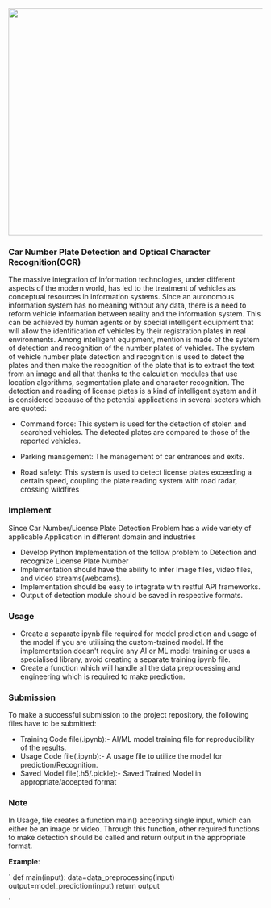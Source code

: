 
<img src="https://miro.medium.com/max/1200/1*TWZM67eaCs0mMBFqs9HFBA.jpeg" height=450 width =1500>

### Car Number Plate Detection and Optical Character Recognition(OCR)

The massive integration of information technologies, under different aspects of the modern world, has led to the treatment of vehicles as conceptual resources in information systems. Since an autonomous information system has no meaning without any data, there is a need to reform vehicle information between reality and the information system. This can be achieved by human agents or by special intelligent equipment that will allow the identification of vehicles by their registration plates in real environments. Among intelligent equipment, mention is made of the system of detection and recognition of the number plates of vehicles. The system of vehicle number plate detection and recognition is used to detect the plates and then make the recognition of the plate that is to extract the text from an image and all that thanks to the calculation modules that use location algorithms, segmentation plate and character recognition. The detection and reading of license plates is a kind of intelligent system and it is considered because of the potential applications in several sectors which are quoted:

- Command force: This system is used for the detection of stolen and searched vehicles. The detected plates are compared to those of the reported vehicles.

- Parking management: The management of car entrances and exits.

- Road safety: This system is used to detect license plates exceeding a certain speed, coupling the plate reading system with road radar, crossing wildfires


### Implement

Since Car Number/License Plate Detection Problem has a wide variety of applicable Application in different domain and industries

* Develop Python Implementation of the follow problem to Detection and recognize License Plate Number
* Implementation should have the ability to infer Image files, video files, and video streams(webcams).
* Implementation should be easy to integrate with restful API frameworks.
* Output of detection module should be saved in respective formats.


### Usage

* Create a separate ipynb file required for model prediction and usage of the model if you are utilising the custom-trained model. If the implementation doesn't require any AI or ML model training or uses a specialised library, avoid creating a separate training ipynb file.
* Create a function which will handle all the data preprocessing and engineering which is required to make prediction.

### Submission

To make a successful submission to the project repository, the following files have to be submitted:

* Training Code file(.ipynb):- AI/ML model training file for reproducibility of the results.
* Usage Code file(.ipynb):- A usage file to utilize the model for prediction/Recognition.
* Saved Model file(.h5/.pickle):- Saved Trained Model in appropriate/accepted format

### Note

In Usage, file creates a function main() accepting single input, which can either be an image or video. Through this function, other required functions to make detection should be called and return output in the appropriate format.

**Example**:

`
def main(input):
    data=data_preprocessing(input)
    output=model_prediction(input)
    return output
    
`